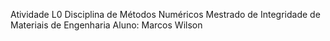 Atividade L0 
Disciplina de Métodos Numéricos
Mestrado de Integridade de Materiais de Engenharia
Aluno: Marcos Wilson